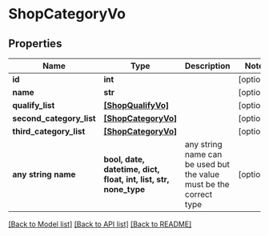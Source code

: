 # ShopCategoryVo


## Properties
Name | Type | Description | Notes
------------ | ------------- | ------------- | -------------
**id** | **int** |  | [optional] 
**name** | **str** |  | [optional] 
**qualify_list** | [**[ShopQualifyVo]**](ShopQualifyVo.md) |  | [optional] 
**second_category_list** | [**[ShopCategoryVo]**](ShopCategoryVo.md) |  | [optional] 
**third_category_list** | [**[ShopCategoryVo]**](ShopCategoryVo.md) |  | [optional] 
**any string name** | **bool, date, datetime, dict, float, int, list, str, none_type** | any string name can be used but the value must be the correct type | [optional]

[[Back to Model list]](../README.md#documentation-for-models) [[Back to API list]](../README.md#documentation-for-api-endpoints) [[Back to README]](../README.md)



